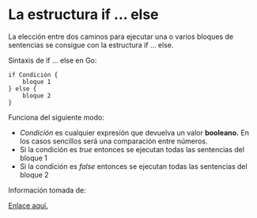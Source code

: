 <h1>La estructura if ... else</h1>

<p>La elección entre dos caminos para ejecutar una o varios bloques de sentencias se consigue con la estructura if ... else.</p>
<p>Sintaxis de if ... else en Go:</p>

```
if Condición { 
    bloque 1
} else {
    bloque 2
}
```

<p>Funciona del siguiente modo:</p>

<ul>
<li><em>Condición </em>es cualquier expresión que devuelva un valor <strong>booleano.</strong> En los casos sencillos será una comparación entre números.</li>
<li>Si la condición es <em>true </em>entonces se ejecutan todas las sentencias del bloque 1</li>
<li>Si la condición es <em>false </em>entonces se ejecutan todas las sentencias del bloque 2</li>
</ul>

<p> Información tomada de: </p>
<a href="https://awebytes.files.wordpress.com/2020/10/librov1.pdf">Enlace aquí.</a>